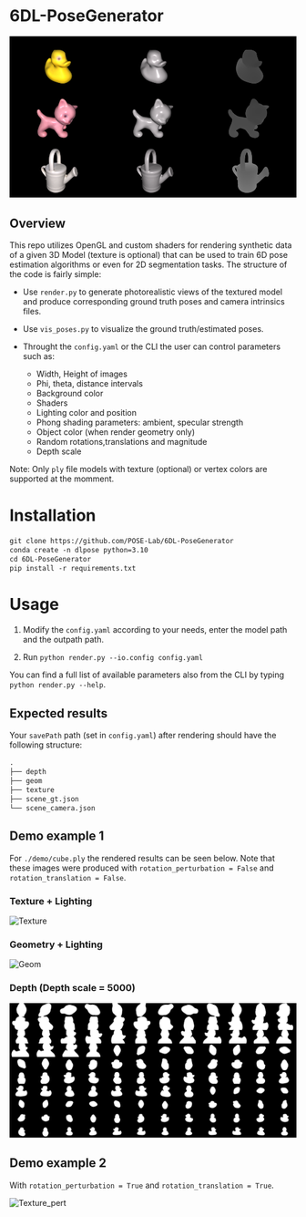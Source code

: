 # 6DL-PoseGenerator

![Splash](./demo/demo.png)
## Overview

This repo utilizes OpenGL and custom shaders for rendering synthetic data of a given 3D Model (texture is optional) that can be used to train 6D pose estimation algorithms or even for 2D segmentation tasks. The structure of the code is fairly simple:

- Use ```render.py``` to generate photorealistic views of the textured model and produce corresponding ground truth poses and camera intrinsics files.
- Use ```vis_poses.py``` to visualize the ground truth/estimated poses.
- Throught the ```config.yaml``` or the CLI the user can control parameters such as:

    - Width, Height of images
    - Phi, theta, distance intervals
    - Background color
    - Shaders
    - Lighting color and position
    - Phong shading parameters: ambient, specular strength
    - Object color (when render geometry only)
    - Random rotations,translations and magnitude
    - Depth scale
  
Note: Only ```ply``` file models with texture (optional) or vertex colors are supported at the momment.

# Installation

```
git clone https://github.com/POSE-Lab/6DL-PoseGenerator
conda create -n dlpose python=3.10
cd 6DL-PoseGenerator
pip install -r requirements.txt
```

# Usage

1. Modify the ```config.yaml``` according to your needs, enter the model path and the outpath path.

2. Run ```python render.py --io.config config.yaml``` 

You can find a full list of available parameters also from the CLI by typing ```python render.py --help```.


## Expected results

Your ```savePath``` path (set in ```config.yaml```) after rendering should have the following structure:

```
.
├── depth
├── geom
├── texture
├── scene_gt.json
└── scene_camera.json
```

## Demo example 1

For ```./demo/cube.ply``` the rendered results can be seen below.
Note that these images were produced with ```rotation_perturbation = False``` and ```rotation_translation = False```.
### Texture + Lighting
![Texture](./demo/montage_rgb.png)
### Geometry + Lighting
![Geom](./demo/montage_geom.png)
### Depth (Depth scale = 5000)
![Depth](./demo/montage_depth.png)


## Demo example 2

With ```rotation_perturbation = True``` and ```rotation_translation = True```.

![Texture_pert](./demo/montage_rgb_pert.png)
